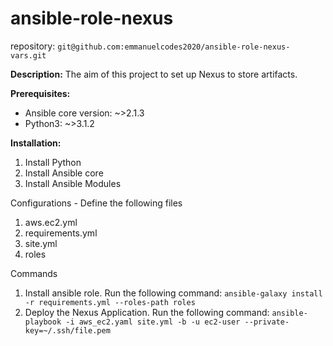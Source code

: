 # ansible-role-nexus

repository: `git@github.com:emmanuelcodes2020/ansible-role-nexus-vars.git`

**Description:**
The aim of this project to set up Nexus to store artifacts.

**Prerequisites:**
- Ansible core version: ~>2.1.3
- Python3: ~>3.1.2

**Installation:**
1. Install Python
2. Install Ansible core
3. Install Ansible Modules

Configurations - Define the following files
1. aws.ec2.yml
2. requirements.yml
3. site.yml
4. roles

Commands
1. Install ansible role. Run the following command: `ansible-galaxy install -r requirements.yml --roles-path roles`
2. Deploy the Nexus Application. Run the following command: `ansible-playbook -i aws_ec2.yaml site.yml -b -u ec2-user --private-key=~/.ssh/file.pem`





